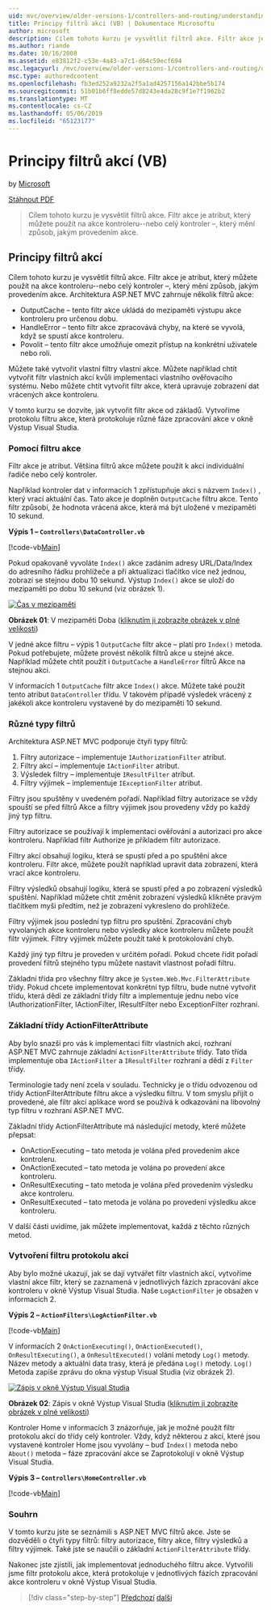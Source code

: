 ```yaml
---
uid: mvc/overview/older-versions-1/controllers-and-routing/understanding-action-filters-vb
title: Principy filtrů akcí (VB) | Dokumentace Microsoftu
author: microsoft
description: Cílem tohoto kurzu je vysvětlit filtrů akce. Filtr akce je atribut, který můžete použít na akce kontroleru--nebo celý kontroler...
ms.author: riande
ms.date: 10/16/2008
ms.assetid: e83812f2-c53e-4a43-a7c1-d64c59ecf694
msc.legacyurl: /mvc/overview/older-versions-1/controllers-and-routing/understanding-action-filters-vb
msc.type: authoredcontent
ms.openlocfilehash: fb3ed252a9232a2f5a1ad4257156a142bbe5b174
ms.sourcegitcommit: 51b01b6ff8edde57d8243e4da28c9f1e7f1962b2
ms.translationtype: MT
ms.contentlocale: cs-CZ
ms.lasthandoff: 05/06/2019
ms.locfileid: "65123177"
---
```

# <a name="understanding-action-filters-vb"></a>Principy filtrů akcí (VB)

by [Microsoft](https://github.com/microsoft)

[Stáhnout PDF](http://download.microsoft.com/download/e/f/3/ef3f2ff6-7424-48f7-bdaa-180ef64c3490/ASPNET_MVC_Tutorial_14_VB.pdf)

> Cílem tohoto kurzu je vysvětlit filtrů akce. Filtr akce je atribut, který můžete použít na akce kontroleru--nebo celý kontroler –, který mění způsob, jakým provedením akce.

## <a name="understanding-action-filters"></a>Principy filtrů akcí

Cílem tohoto kurzu je vysvětlit filtrů akce. Filtr akce je atribut, který můžete použít na akce kontroleru--nebo celý kontroler –, který mění způsob, jakým provedením akce. Architektura ASP.NET MVC zahrnuje několik filtrů akce:

- OutputCache – tento filtr akce ukládá do mezipaměti výstupu akce kontroleru pro určenou dobu.
- HandleError – tento filtr akce zpracovává chyby, na které se vyvolá, když se spustí akce kontroleru.
- Povolit – tento filtr akce umožňuje omezit přístup na konkrétní uživatele nebo roli.

Můžete také vytvořit vlastní filtry vlastní akce. Můžete například chtít vytvořit filtr vlastních akcí kvůli implementaci vlastního ověřovacího systému. Nebo můžete chtít vytvořit filtr akce, která upravuje zobrazení dat vrácených akce kontroleru.

V tomto kurzu se dozvíte, jak vytvořit filtr akce od základů. Vytvoříme protokolu filtru akce, která protokoluje různé fáze zpracování akce v okně Výstup Visual Studia.

### <a name="using-an-action-filter"></a>Pomocí filtru akce

Filtr akce je atribut. Většina filtrů akce můžete použít k akci individuální řadiče nebo celý kontroler.

Například kontroler dat v informacích 1 zpřístupňuje akci s názvem `Index()` , který vrací aktuální čas. Tato akce je doplněn `OutputCache` filtru akce. Tento filtr způsobí, že hodnota vrácená akce, která má být uložené v mezipaměti 10 sekund.

**Výpis 1 – `Controllers\DataController.vb`**

[!code-vb[Main](understanding-action-filters-vb/samples/sample1.vb)]

Pokud opakovaně vyvoláte `Index()` akce zadáním adresy URL/Data/Index do adresního řádku prohlížeče a při aktualizaci tlačítko více než jednou, zobrazí se stejnou dobu 10 sekund. Výstup `Index()` akce se uloží do mezipaměti po dobu 10 sekund (viz obrázek 1).

[![Čas v mezipaměti](understanding-action-filters-vb/_static/image2.png)](understanding-action-filters-vb/_static/image1.png)

**Obrázek 01**: V mezipaměti Doba ([kliknutím ji zobrazíte obrázek v plné velikosti](understanding-action-filters-vb/_static/image3.png))

V jedné akce filtru – výpis 1 `OutputCache` filtr akce – platí pro `Index()` metoda. Pokud potřebujete, můžete provést několik filtrů akce u stejné akce. Například můžete chtít použít i `OutputCache` a `HandleError` filtrů Akce na stejnou akci.

V informacích 1 `OutputCache` filtr akce `Index()` akce. Můžete také použít tento atribut `DataController` třídu. V takovém případě výsledek vrácený z jakékoli akce kontroleru vystavené by do mezipaměti 10 sekund.

### <a name="the-different-types-of-filters"></a>Různé typy filtrů

Architektura ASP.NET MVC podporuje čtyři typy filtrů:

1. Filtry autorizace – implementuje `IAuthorizationFilter` atribut.
2. Filtry akcí – implementuje `IActionFilter` atribut.
3. Výsledek filtry – implementuje `IResultFilter` atribut.
4. Filtry výjimek – implementuje `IExceptionFilter` atribut.

Filtry jsou spuštěny v uvedeném pořadí. Například filtry autorizace se vždy spouští se před filtrů Akce a filtry výjimek jsou provedeny vždy po každý jiný typ filtru.

Filtry autorizace se používají k implementaci ověřování a autorizaci pro akce kontroleru. Například filtr Authorize je příkladem filtr autorizace.

Filtry akcí obsahují logiku, která se spustí před a po spuštění akce kontroleru. Filtr akce, můžete použít například upravit data zobrazení, která vrací akce kontroleru.

Filtry výsledků obsahují logiku, která se spustí před a po zobrazení výsledků spuštění. Například můžete chtít změnit zobrazení výsledků klikněte pravým tlačítkem myši předtím, než je zobrazení vykresleno do prohlížeče.

Filtry výjimek jsou poslední typ filtru pro spuštění. Zpracování chyb vyvolaných akce kontroleru nebo výsledky akce kontroleru můžete použít filtr výjimek. Filtry výjimek můžete použít také k protokolování chyb.

Každý jiný typ filtru je proveden v určitém pořadí. Pokud chcete řídit pořadí provedení filtrů stejného typu můžete nastavit vlastnost pořadí filtru.

Základní třída pro všechny filtry akce je `System.Web.Mvc.FilterAttribute` třídy. Pokud chcete implementovat konkrétní typ filtru, bude nutné vytvořit třídu, která dědí ze základní třídy filtr a implementuje jednu nebo více IAuthorizationFilter, IActionFilter, IResultFilter nebo ExceptionFilter rozhraní.

### <a name="the-base-actionfilterattribute-class"></a>Základní třídy ActionFilterAttribute

Aby bylo snazší pro vás k implementaci filtr vlastních akcí, rozhraní ASP.NET MVC zahrnuje základní `ActionFilterAttribute` třídy. Tato třída implementuje oba `IActionFilter` a `IResultFilter` rozhraní a dědí z `Filter` třídy.

Terminologie tady není zcela v souladu. Technicky je o třídu odvozenou od třídy ActionFilterAttribute filtru akce a výsledku filtru. V tom smyslu přijít o provedené, ale filtr akcí aplikace word se používá k odkazování na libovolný typ filtru v rozhraní ASP.NET MVC.

Základní třídy ActionFilterAttribute má následující metody, které můžete přepsat:

- OnActionExecuting – tato metoda je volána před provedením akce kontroleru.
- OnActionExecuted – tato metoda je volána po provedení akce kontroleru.
- OnResultExecuting – tato metoda je volána před provedením výsledku akce kontroleru.
- OnResultExecuted – tato metoda je volána po provedení výsledku akce kontroleru.

V další části uvidíme, jak můžete implementovat, každá z těchto různých metod.

### <a name="creating-a-log-action-filter"></a>Vytvoření filtru protokolu akcí

Aby bylo možné ukazují, jak se dají vytvářet filtr vlastních akcí, vytvoříme vlastní akce filtr, který se zaznamená v jednotlivých fázích zpracování akce kontroleru v okně Výstup Visual Studia. Naše `LogActionFilter` je obsažen v informacích 2.

**Výpis 2 – `ActionFilters\LogActionFilter.vb`**

[!code-vb[Main](understanding-action-filters-vb/samples/sample2.vb)]

V informacích 2 `OnActionExecuting()`, `OnActionExecuted()`, `OnResultExecuting()`, a `OnResultExecuted()` volání metody `Log()` metody. Název metody a aktuální data trasy, která je předána `Log()` metody. `Log()` Metoda zapíše zprávu do okna výstup Visual Studia (viz obrázek 2).

[![Zápis v okně Výstup Visual Studia](understanding-action-filters-vb/_static/image5.png)](understanding-action-filters-vb/_static/image4.png)

**Obrázek 02**: Zápis v okně Výstup Visual Studia ([kliknutím ji zobrazíte obrázek v plné velikosti](understanding-action-filters-vb/_static/image6.png))

Kontroler Home v informacích 3 znázorňuje, jak je možné použít filtr protokolu akcí do třídy celý kontroler. Vždy, když některou z akcí, které jsou vystavené kontroler Home jsou vyvolány – buď `Index()` metoda nebo `About()` metoda – fáze zpracování akce se Zaprotokolují v okně Výstup Visual Studia.

**Výpis 3 – `Controllers\HomeController.vb`**

[!code-vb[Main](understanding-action-filters-vb/samples/sample3.vb)]

### <a name="summary"></a>Souhrn

V tomto kurzu jste se seznámili s ASP.NET MVC filtrů akce. Jste se dozvěděli o čtyři typy filtrů: filtry autorizace, filtry akce, filtry výsledků a filtry výjimek. Také jste se naučili o základní `ActionFilterAttribute` třídy.

Nakonec jste zjistili, jak implementovat jednoduchého filtru akce. Vytvořili jsme filtr protokolu akce, která protokoluje v jednotlivých fázích zpracování akce kontroleru v okně Výstup Visual Studia.

> [!div class="step-by-step"]
> [Předchozí](asp-net-mvc-routing-overview-vb.md)
> [další](improving-performance-with-output-caching-vb.md)
